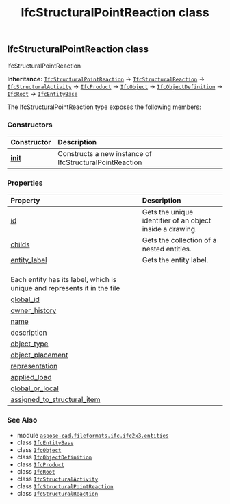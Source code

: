 ﻿---
title: IfcStructuralPointReaction class
second_title: Aspose.CAD for Python via .NET API References
description: 
type: docs
weight: 5600
url: /python-net/aspose.cad.fileformats.ifc.ifc2x3.entities/ifcstructuralpointreaction/
is_root: false
---

## IfcStructuralPointReaction class

IfcStructuralPointReaction



**Inheritance:** [`IfcStructuralPointReaction`](/cad/python-net/aspose.cad.fileformats.ifc.ifc2x3.entities/ifcstructuralpointreaction) → 
[`IfcStructuralReaction`](/cad/python-net/aspose.cad.fileformats.ifc.ifc2x3.entities/ifcstructuralreaction) → 
[`IfcStructuralActivity`](/cad/python-net/aspose.cad.fileformats.ifc.ifc2x3.entities/ifcstructuralactivity) → 
[`IfcProduct`](/cad/python-net/aspose.cad.fileformats.ifc.ifc2x3.entities/ifcproduct) → 
[`IfcObject`](/cad/python-net/aspose.cad.fileformats.ifc.ifc2x3.entities/ifcobject) → 
[`IfcObjectDefinition`](/cad/python-net/aspose.cad.fileformats.ifc.ifc2x3.entities/ifcobjectdefinition) → 
[`IfcRoot`](/cad/python-net/aspose.cad.fileformats.ifc.ifc2x3.entities/ifcroot) → 
[`IfcEntityBase`](/cad/python-net/aspose.cad.fileformats.ifc/ifcentitybase)



The IfcStructuralPointReaction type exposes the following members:

### Constructors
| Constructor | Description |
| :- | :- |
| [__init__](/cad/python-net/aspose.cad.fileformats.ifc.ifc2x3.entities/ifcstructuralpointreaction/__init__/#) | Constructs a new instance of IfcStructuralPointReaction |


### Properties
| Property | Description |
| :- | :- |
| [id](/cad/python-net/aspose.cad.fileformats.ifc.ifc2x3.entities/ifcstructuralpointreaction/id) | Gets the unique identifier of an object inside a drawing. |
| [childs](/cad/python-net/aspose.cad.fileformats.ifc.ifc2x3.entities/ifcstructuralpointreaction/childs) | Gets the collection of a nested entities. |
| [entity_label](/cad/python-net/aspose.cad.fileformats.ifc.ifc2x3.entities/ifcstructuralpointreaction/entity_label) | Gets the entity label.<br/>Each entity has its label, which is unique and represents it in the file |
| [global_id](/cad/python-net/aspose.cad.fileformats.ifc.ifc2x3.entities/ifcstructuralpointreaction/global_id) |  |
| [owner_history](/cad/python-net/aspose.cad.fileformats.ifc.ifc2x3.entities/ifcstructuralpointreaction/owner_history) |  |
| [name](/cad/python-net/aspose.cad.fileformats.ifc.ifc2x3.entities/ifcstructuralpointreaction/name) |  |
| [description](/cad/python-net/aspose.cad.fileformats.ifc.ifc2x3.entities/ifcstructuralpointreaction/description) |  |
| [object_type](/cad/python-net/aspose.cad.fileformats.ifc.ifc2x3.entities/ifcstructuralpointreaction/object_type) |  |
| [object_placement](/cad/python-net/aspose.cad.fileformats.ifc.ifc2x3.entities/ifcstructuralpointreaction/object_placement) |  |
| [representation](/cad/python-net/aspose.cad.fileformats.ifc.ifc2x3.entities/ifcstructuralpointreaction/representation) |  |
| [applied_load](/cad/python-net/aspose.cad.fileformats.ifc.ifc2x3.entities/ifcstructuralpointreaction/applied_load) |  |
| [global_or_local](/cad/python-net/aspose.cad.fileformats.ifc.ifc2x3.entities/ifcstructuralpointreaction/global_or_local) |  |
| [assigned_to_structural_item](/cad/python-net/aspose.cad.fileformats.ifc.ifc2x3.entities/ifcstructuralpointreaction/assigned_to_structural_item) |  |



### See Also
* module [`aspose.cad.fileformats.ifc.ifc2x3.entities`](..)
* class [`IfcEntityBase`](/cad/python-net/aspose.cad.fileformats.ifc/ifcentitybase)
* class [`IfcObject`](/cad/python-net/aspose.cad.fileformats.ifc.ifc2x3.entities/ifcobject)
* class [`IfcObjectDefinition`](/cad/python-net/aspose.cad.fileformats.ifc.ifc2x3.entities/ifcobjectdefinition)
* class [`IfcProduct`](/cad/python-net/aspose.cad.fileformats.ifc.ifc2x3.entities/ifcproduct)
* class [`IfcRoot`](/cad/python-net/aspose.cad.fileformats.ifc.ifc2x3.entities/ifcroot)
* class [`IfcStructuralActivity`](/cad/python-net/aspose.cad.fileformats.ifc.ifc2x3.entities/ifcstructuralactivity)
* class [`IfcStructuralPointReaction`](/cad/python-net/aspose.cad.fileformats.ifc.ifc2x3.entities/ifcstructuralpointreaction)
* class [`IfcStructuralReaction`](/cad/python-net/aspose.cad.fileformats.ifc.ifc2x3.entities/ifcstructuralreaction)
